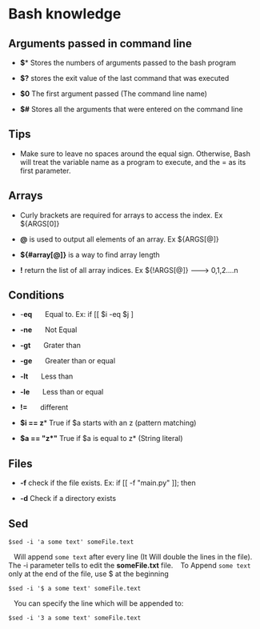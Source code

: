 # Bash knowledge

  

  

## Arguments passed in command line

  

-  **$*** Stores the numbers of arguments passed to the bash program

  

-  **$?** stores the exit value of the last command that was executed

  

-  **$0** The first argument passed (The command line name)

  

-  **$#** Stores all the arguments that were entered on the command line

  
  

  

## Tips

  

- Make sure to leave no spaces around the equal sign. Otherwise, Bash will treat the variable name as a program to execute, and the = as its first parameter.

  

  

## Arrays

  

- Curly brackets are required for arrays to access the index. Ex ${ARGS[0]}

  

-  **@** is used to output all elements of an array. Ex ${ARGS[@]}

  

-  **${#array[@]}** is a way to find array length

  

-  **!** return the list of all array indices. Ex ${!ARGS[@]} ---> 0,1,2....n

  

  

## Conditions

  

- -**eq**  &ensp;  &ensp; Equal to. Ex: if [[ $i -eq $j ]

-  **-ne**  &ensp;  &ensp; Not Equal

-  **-gt**  &ensp;  &ensp; Grater than

-  **-ge**  &ensp;  &ensp; Greater than or equal

-  **-lt**  &ensp;  &ensp; Less than

-  **-le**  &ensp;  &ensp; Less than or equal

-  **!=**  &ensp;  &ensp; different

-  **\$i == z*** True if $a starts with an z (pattern matching)

-  **\$a == "z\*"** True if $a is equal to z* (String literal)

## Files

-  **-f** check if the file exists. Ex: if [[ -f "main.py" ]]; then

-  **-d** Check if a directory exists

## Sed

	$sed -i 'a some text' someFile.text
&ensp;  Will append `some text` after every line (It Will double the lines in the file).  The -i parameter tells to edit the **someFile.txt** file.
&ensp;  To Append `some text` only at the end of the file, use $ at the beginning

	$sed -i '$ a some text' someFile.text
	
&ensp; You can specify the line which will be appended to:

	$sed -i '3 a some text' someFile.text
